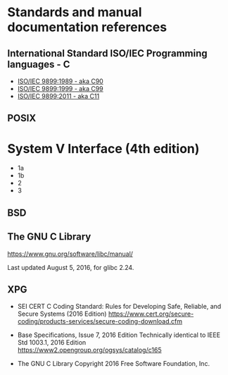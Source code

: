 # Standards and manual documentation references

## International Standard ISO/IEC Programming languages - C

- [ISO/IEC 9899:1989 - aka C90](http://www.)
- [ISO/IEC 9899:1999 - aka C99](http://www.)
- [ISO/IEC 9899:2011 - aka C11](http://www.)


## POSIX

# System V Interface (4th edition)
- 1a
- 1b
- 2
- 3

## BSD

## The GNU C Library
https://www.gnu.org/software/libc/manual/

Last updated August 5, 2016, for glibc 2.24.


## XPG

* SEI CERT C Coding Standard: Rules for Developing Safe, Reliable, and Secure Systems (2016 Edition)
  https://www.cert.org/secure-coding/products-services/secure-coding-download.cfm

* Base Specifications, Issue 7, 2016 Edition
  Technically identical to IEEE Std 1003.1, 2016 Edition
  https://www2.opengroup.org/ogsys/catalog/c165

* The GNU C Library
Copyright 2016 Free Software Foundation, Inc.
